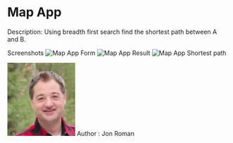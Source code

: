# Map App 

Description: Using breadth first search find the shortest path between
A and B.


Screenshots
![Map App Form](screenshots/screenshot1.png "Map App Form")
![Map App Result](screenshots/screenshot2.png "Map App Result")
![Map App Shortest path](screenshots/screenshot3.png "Map App Shortest Path")


![Jon Roman Web Software Engineer](screenshots/headshot.png "Jon Roman")
Author : Jon Roman
